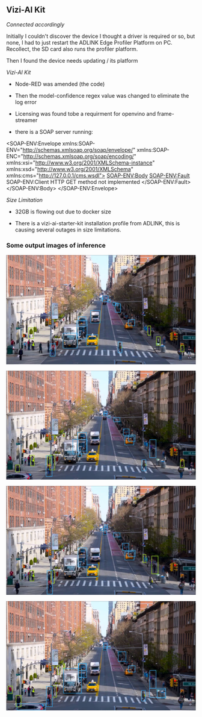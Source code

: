## Vizi-AI Kit

*Connected accordingly*

Initially I couldn't discover the device I thought a driver is required or so, but none, I had to just restart the ADLINK Edge Profiler Platform on PC. 
Recollect, the SD card also runs the profiler platform.

Then I found the device needs updating / its platform

*Vizi-AI Kit*

- Node-RED was amended (the code)

- Then the model-confidence regex value was changed to eliminate the log error

- Licensing was found tobe a requirment for openvino and frame-streamer

- there is a SOAP server running:

<SOAP-ENV:Envelope xmlns:SOAP-ENV="http://schemas.xmlsoap.org/soap/envelope/" xmlns:SOAP-ENC="http://schemas.xmlsoap.org/soap/encoding/" xmlns:xsi="http://www.w3.org/2001/XMLSchema-instance" xmlns:xsd="http://www.w3.org/2001/XMLSchema" xmlns:cms="http://127.0.0.1/cms.wsdl">
<SOAP-ENV:Body>
<SOAP-ENV:Fault>
<faultcode>SOAP-ENV:Client</faultcode>
<faultstring>HTTP GET method not implemented</faultstring>
</SOAP-ENV:Fault>
</SOAP-ENV:Body>
</SOAP-ENV:Envelope>

*Size Limitation*

- 32GB is flowing out due to docker size

- There is a vizi-ai-starter-kit installation profile from ADLINK, this is causing several outages in size limitations.


### Some output images of inference

![img1.png](img1.png)

![./inference_outputs/img2.png](./inference_outputs/img2.png)

![./inference_outputs/img3.png](./inference_outputs/img3.png)

![./inference_outputs/img4.png](./inference_outputs/img4.png)
